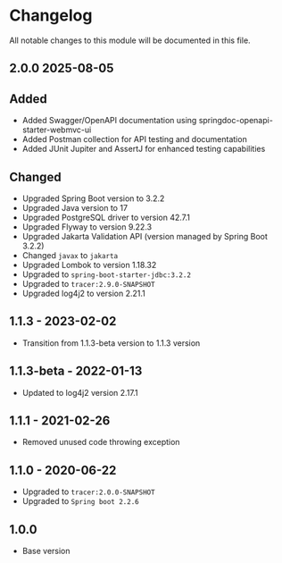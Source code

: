 # Changelog
All notable changes to this module will be documented in this file.

## 2.0.0 2025-08-05

## Added
- Added Swagger/OpenAPI documentation using springdoc-openapi-starter-webmvc-ui
- Added Postman collection for API testing and documentation
- Added JUnit Jupiter and AssertJ for enhanced testing capabilities

## Changed
- Upgraded Spring Boot version to 3.2.2
- Upgraded Java version to 17
- Upgraded PostgreSQL driver to version 42.7.1
- Upgraded Flyway to version 9.22.3
- Upgraded Jakarta Validation API (version managed by Spring Boot 3.2.2)
- Changed `javax` to `jakarta`
- Upgraded Lombok to version 1.18.32
- Upgraded to `spring-boot-starter-jdbc:3.2.2`
- Upgraded to `tracer:2.9.0-SNAPSHOT`
- Upgraded log4j2 to version 2.21.1


## 1.1.3 - 2023-02-02

- Transition from 1.1.3-beta version to 1.1.3 version

## 1.1.3-beta - 2022-01-13
- Updated to log4j2 version 2.17.1

## 1.1.1 - 2021-02-26

- Removed unused code throwing exception

## 1.1.0 - 2020-06-22

- Upgraded to `tracer:2.0.0-SNAPSHOT`
- Upgraded to `Spring boot 2.2.6`

## 1.0.0

- Base version
